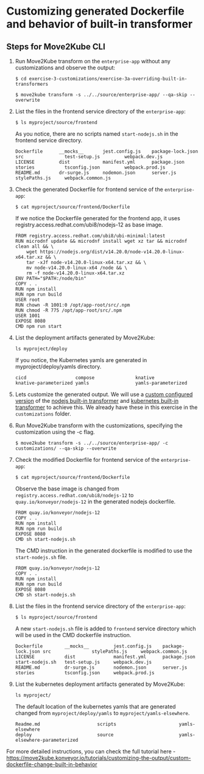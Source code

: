 # Customizing generated Dockerfile and behavior of built-in transformer

## Steps for Move2Kube CLI

1. Run Move2Kube transform on the `enterprise-app` without any customizations and observe the output:

    ```console
    $ cd exercise-3-customizations/exercise-3a-overriding-built-in-transformers
    ```

    ```console
    $ move2kube transform -s ../../source/enterprise-app/ --qa-skip --overwrite
    ```

2. List the files in the frontend service directory of the `enterprise-app`:

    ```console
    $ ls myproject/source/frontend
    ```

    As you notice, there are no scripts named `start-nodejs.sh` in the frontend service directory.
    
    ```console
    Dockerfile      __mocks__       jest.config.js    package-lock.json    src               test-setup.js         webpack.dev.js
    LICENSE         dist            manifest.yml      package.json         stories           tsconfig.json         webpack.prod.js
    README.md       dr-surge.js     nodemon.json      server.js            stylePaths.js     webpack.common.js
    ```

3. Check the generated Dockerfile for frontend service of the `enterprise-app`:

    ```console
    $ cat myproject/source/frontend/Dockerfile
    ```

    If we notice the Dockerfile generated for the frontend app, it uses registry.access.redhat.com/ubi8/nodejs-12 as base image.
    
    ```console
    FROM registry.access.redhat.com/ubi8/ubi-minimal:latest
    RUN microdnf update && microdnf install wget xz tar && microdnf clean all && \
        wget https://nodejs.org/dist/v14.20.0/node-v14.20.0-linux-x64.tar.xz && \
        tar -xJf node-v14.20.0-linux-x64.tar.xz && \
        mv node-v14.20.0-linux-x64 /node && \
        rm -f node-v14.20.0-linux-x64.tar.xz
    ENV PATH="$PATH:/node/bin"
    COPY . .
    RUN npm install
    RUN npm run build
    USER root
    RUN chown -R 1001:0 /opt/app-root/src/.npm
    RUN chmod -R 775 /opt/app-root/src/.npm
    USER 1001
    EXPOSE 8080
    CMD npm run start
    ```

4. List the deployment artifacts generated by Move2Kube:

    ```console
    ls myproject/deploy
    ```

    If you notice, the Kubernetes yamls are generated in myproject/deploy/yamls directory.
    
    ```console
    cicd                  compose               knative               knative-parameterized yamls                 yamls-parameterized
    ```

5. Lets customize the generated output. We will use a [custom configured version](https://github.com/konveyor/move2kube-transformers/tree/main/custom-dockerfile-change-built-in-behavior) of the [nodejs built-in transformer](https://github.com/konveyor/move2kube/tree/main/assets/built-in/transformers/dockerfilegenerator/nodejs) and [kubernetes built-in transformer](https://github.com/konveyor/move2kube/tree/main/assets/built-in/transformers/kubernetes/kubernetes) to achieve this. We already have these in this exercise in the `customizations` folder.

6. Run Move2Kube transform with the customizations, specifying the customization using the -c flag.

    ```console
    $ move2kube transform -s ../../source/enterprise-app/ -c customizations/ --qa-skip --overwrite
    ```

7. Check the modified Dockerfile for frontend service of the `enterprise-app`:

    ```console
    $ cat myproject/source/frontend/Dockerfile
    ```

    Observe the base image is changed from `registry.access.redhat.com/ubi8/nodejs-12` to `quay.io/konveyor/nodejs-12` in the generated nodejs dockerfile.

    ```console
    FROM quay.io/konveyor/nodejs-12
    COPY . .
    RUN npm install
    RUN npm run build
    EXPOSE 8080
    CMD sh start-nodejs.sh
    ```

    The CMD instruction in the generated dockerfile is modified to use the `start-nodejs.sh` file.

    ```console
    FROM quay.io/konveyor/nodejs-12
    COPY . .
    RUN npm install
    RUN npm run build
    EXPOSE 8080
    CMD sh start-nodejs.sh
    ```

6. List the files in the frontend service directory of the `enterprise-app`:

    ```console
    $ ls myproject/source/frontend
    ```

    A new `start-nodejs.sh` file is added to `frontend` service directory which will be used in the CMD dockerfile instruction.

    ```console
    Dockerfile        __mocks__         jest.config.js    package-lock.json src               stylePaths.js     webpack.common.js
    LICENSE           dist              manifest.yml      package.json      start-nodejs.sh   test-setup.js     webpack.dev.js
    README.md         dr-surge.js       nodemon.json      server.js         stories           tsconfig.json     webpack.prod.js
    ```


8. List the kubernetes deployment artifacts generated by Move2Kube:

    ```console
    ls myproject/
    ```

    The default location of the kubernetes yamls that are generated changed from `myproject/deploy/yamls` to `myproject/yamls-elsewhere`.

    ```console
    Readme.md                     scripts                       yamls-elsewhere
    deploy                        source                        yamls-elsewhere-parameterized
    ```

For more detailed instructions, you can check the full tutorial here - https://move2kube.konveyor.io/tutorials/customizing-the-output/custom-dockerfile-change-built-in-behavior
